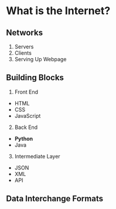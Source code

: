 # What is the Internet?
## Networks
1. Servers
2. Clients
3. Serving Up Webpage

## Building Blocks
1. Front End
  * HTML
  * CSS
  * JavaScript
2. Back End
  * **Python**
  * Java
3. Intermediate Layer
  * JSON
  * XML
  * API 

## Data Interchange Formats
